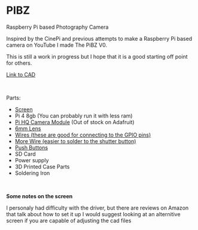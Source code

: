 # PIBZ
Raspberry Pi based Photography Camera

Inspired by the CinePi and previous attempts to make a Raspberry Pi based camera on YouTube I made The PiBZ V0.

This is still a work in progress but I hope that it is a good starting off point for others.

[Link to CAD](https://cad.onshape.com/documents/ed23bfc68671ab197c50448f/w/ee98ef998c39634ffb10d755/e/94cc8d933076f36b9c85cc40?renderMode=0&uiState=654f1424bef7a73c652015b4)

<br>

Parts:
- [Screen](https://www.amazon.com/gp/product/B07XBVF1C9/ref=ppx_yo_dt_b_search_asin_title?ie=UTF8&psc=1)
- Pi 4 8gb (You can probably run it with less ram)
- [Pi HQ Camera Module](https://www.adafruit.com/product/4561) (Out of stock on Adafruit)
- [6mm Lens](https://www.adafruit.com/product/4563)
- [Wires (these are good for connecting to the GPIO pins)](https://www.amazon.com/Elegoo-EL-CP-004-Multicolored-Breadboard-arduino/dp/B01EV70C78/ref=sr_1_3?crid=S0IG4EXRKK1Y&keywords=wires%2Barduino&qid=1699682090&sprefix=wires%2Barduino%2Caps%2C126&sr=8-3&th=1)
- [More Wire (easier to solder to the shutter button)](https://www.amazon.com/gp/product/B0815ZDD5H/ref=ppx_yo_dt_b_search_asin_title?ie=UTF8&th=1)
- [Push Buttons](https://www.amazon.com/OCR-180PcsTactile-Momentary-Switches-Assortment/dp/B01MRP025V/ref=sr_1_3?keywords=180%2Btactile%2Bpush%2Bbuttons&qid=1699682181&sr=8-3&th=1)
- SD Card
- Power supply
- 3D Printed Case Parts
- Soldering Iron
<br>

**Some notes on the screen**

I personaly had difficulty with the driver, but there are reviews on Amazon that talk about how to set it up
I would suggest looking at an alternitive screen if you are capable of adjusting the cad files
